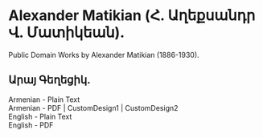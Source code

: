 # Alexander Matikian (Հ. Աղեքսանդր Վ. Մատիկեան).

Public Domain Works by Alexander Matikian (1886-1930).

## Արայ Գեղեցիկ.

Armenian - Plain Text  
Armenian - PDF | CustomDesign1 | CustomDesign2  
English - Plain Text  
English - PDF  

